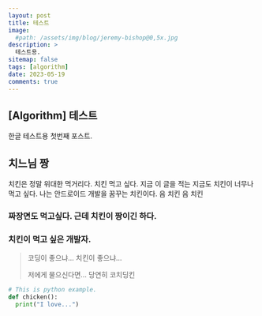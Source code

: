 ```yaml
---
layout: post
title: 테스트
image: 
  #path: /assets/img/blog/jeremy-bishop@0,5x.jpg
description: >
  테스트용.
sitemap: false
tags: [algorithm]
date: 2023-05-19
comments: true
---
```


## [Algorithm] 테스트
한글 테스트용 첫번째 포스트.

## 치느님 짱
치킨은 정말 위대한 먹거리다. 치킨 먹고 싶다. 지금 이 글을 적는 지금도 치킨이 너무나 먹고 싶다. 나는 안드로이드 개발을 꿈꾸는 치킨이다. 음 치킨 음 치킨
### 짜장면도 먹고싶다. 근데 치킨이 짱이긴 하다.

### 치킨이 먹고 싶은 개발자.

> 코딩이 좋으냐... 치킨이 좋으냐...
>
> 저에게 물으신다면... 당연히 코치딩킨

```python
# This is python example.
def chicken():
  print("I love...")
```